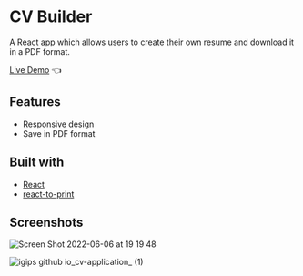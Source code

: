 # CV Builder

A React app which allows users to create their own resume and download it in a PDF format. 

[Live Demo](https://igips.github.io/cv-application/) :point_left:

## Features

* Responsive design
* Save in PDF format

## Built with

- [React](https://reactjs.org/)
- [react-to-print](https://www.npmjs.com/package/react-to-print)

## Screenshots

![Screen Shot 2022-06-06 at 19 19 48](https://user-images.githubusercontent.com/33441779/172216377-b50e182a-c2b1-4494-9d1d-9e87f7ba8767.png)

![igips github io_cv-application_ (1)](https://user-images.githubusercontent.com/33441779/172217385-a861ebdc-3d5b-431a-a54a-a45fd370fd78.png)









